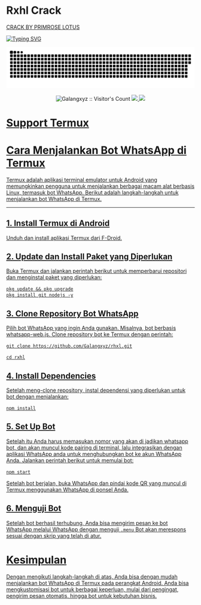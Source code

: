 # Rxhl Crack
[CRACK BY PRIMROSE LOTUS](https://t.me/Primrose_Lotus)

<a href="https://youtube.com/c/Nazedev">
    <img
        src="https://readme-typing-svg.herokuapp.com?font=ShadowsIntoLightsize=50&duration=5000&color=de0d0d&background=FF673200&center=true&vCenter=true&lines=Rxhl+Crack+By+PrimroseLotus;Jgn+lupa+join+Telegram+;Note:+gausah+di+jual+babi!"
            alt="Typing SVG"
        />
    </a>
</p>
</div>

![snake_gif](https://github.com/Galangxyz/Galangxyz/blob/output/github-snake-dark.svg)

<p align="center"><img src="https://profile-counter.glitch.me/{Galangxyz}/count.svg" alt="Galangxyz :: Visitor's Count" />
<a href="https://wa.me/message/NWL4BNB6JPN3H1"><img src="https://img.shields.io/badge/WhatsApp-Galang -25D366?style=for-the-badge&logo=whatsapp&logoColor=25D366" />
<a href="https://code.mataberita.com"><img src="https://img.shields.io/badge/Blog-Galang -FF5722?style=for-the-badge&logo=blogger&logoColor=FF5722" />
</p>

# Support Termux 

# Cara Menjalankan Bot WhatsApp di Termux

Termux adalah aplikasi terminal emulator untuk Android yang memungkinkan pengguna untuk menjalankan berbagai macam alat berbasis Linux, termasuk bot WhatsApp. Berikut adalah langkah-langkah untuk menjalankan bot WhatsApp di Termux.

---

## 1. Install Termux di Android

Unduh dan install aplikasi Termux dari F-Droid.

## 2. Update dan Install Paket yang Diperlukan

Buka Termux dan jalankan perintah berikut untuk memperbarui repositori dan menginstal paket yang diperlukan:

```
pkg update && pkg upgrade
pkg install git nodejs -y
```

## 3. Clone Repository Bot WhatsApp

Pilih bot WhatsApp yang ingin Anda gunakan. Misalnya, bot berbasis whatsapp-web.js. Clone repository bot ke Termux dengan perintah:

```
git clone https://github.com/Galangxyz/rhxl.git
```

```
cd rxhl
```

## 4. Install Dependencies

Setelah meng-clone repository, instal dependensi yang diperlukan untuk bot dengan menjalankan:

```
npm install
```

## 5. Set Up Bot

Setelah itu Anda harus memasukan nomor yang akan di jadikan whatsapp bot, dan akan muncul kode pairing di terminal, lalu integrasikan dengan aplikasi WhatsApp anda untuk menghubungkan bot ke akun WhatsApp Anda. Jalankan perintah berikut untuk memulai bot:

```
npm start
```

Setelah bot berjalan, buka WhatsApp dan pindai kode QR yang muncul di Termux menggunakan WhatsApp di ponsel Anda.

## 6. Menguji Bot

Setelah bot berhasil terhubung, Anda bisa mengirim pesan ke bot WhatsApp melalui WhatsApp dengan menguji ```.menu``` Bot akan merespons sesuai dengan skrip yang telah di atur.

# Kesimpulan

Dengan mengikuti langkah-langkah di atas, Anda bisa dengan mudah menjalankan bot WhatsApp di Termux pada perangkat Android. Anda bisa mengkustomisasi bot untuk berbagai keperluan, mulai dari pengingat, pengirim pesan otomatis, hingga bot untuk kebutuhan bisnis.
